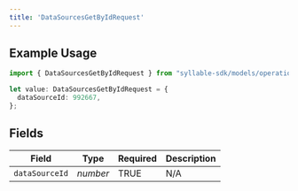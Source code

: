 ```yaml
---
title: 'DataSourcesGetByIdRequest'
---
```


## Example Usage

```typescript
import { DataSourcesGetByIdRequest } from "syllable-sdk/models/operations";

let value: DataSourcesGetByIdRequest = {
  dataSourceId: 992667,
};
```

## Fields

| Field              | Type               | Required           | Description        |
| ------------------ | ------------------ | ------------------ | ------------------ |
| `dataSourceId`     | *number*           | TRUE | N/A                |